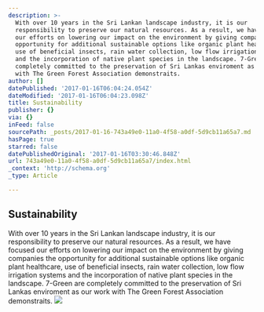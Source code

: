 ```yaml
---
description: >-
  With over 10 years in the Sri Lankan landscape industry, it is our
  responsibility to preserve our natural resources. As a result, we have focused
  our efforts on lowering our impact on the environment by giving companies the
  opportunity for additional sustainable options like organic plant healthcare,
  use of beneficial insects, rain water collection, low flow irrigation systems
  and the incorporation of native plant species in the landscape. 7-Green are
  completely committed to the preservation of Sri Lankas enviroment as our work
  with The Green Forest Association demonstraits. 
author: []
datePublished: '2017-01-16T06:04:24.054Z'
dateModified: '2017-01-16T06:04:23.098Z'
title: Sustainability
publisher: {}
via: {}
inFeed: false
sourcePath: _posts/2017-01-16-743a49e0-11a0-4f58-a0df-5d9cb11a65a7.md
hasPage: true
starred: false
datePublishedOriginal: '2017-01-16T03:30:46.848Z'
url: 743a49e0-11a0-4f58-a0df-5d9cb11a65a7/index.html
_context: 'http://schema.org'
_type: Article

---
```

## Sustainability

With over 10 years in the Sri Lankan landscape industry, it is our responsibility to preserve our natural resources. As a result, we have focused our efforts on lowering our impact on the environment by giving companies the opportunity for additional sustainable options like organic plant healthcare, use of beneficial insects, rain water collection, low flow irrigation systems and the incorporation of native plant species in the landscape. 7-Green are completely committed to the preservation of Sri Lankas enviroment as our work with The Green Forest Association demonstraits. ![](https://the-grid-user-content.s3-us-west-2.amazonaws.com/c2b55ca1-b811-4134-873c-eee2ac0f09e8.jpg)